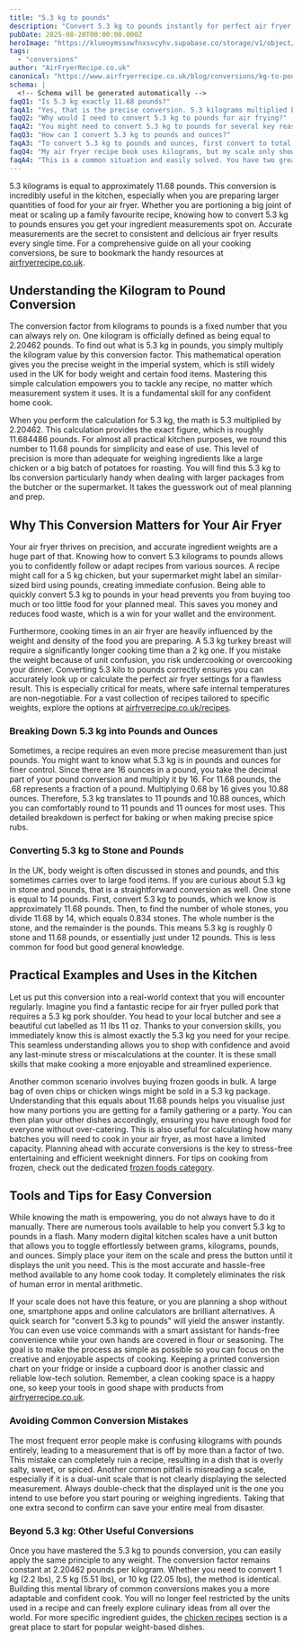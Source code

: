 ```yaml
---
title: "5.3 kg to pounds"
description: "Convert 5.3 kg to pounds instantly for perfect air fryer portions. Master ingredient weights for flawless recipes and consistent results every time."
pubDate: 2025-08-20T00:00:00.000Z
heroImage: "https://klueoymssxwfnxsvcyhv.supabase.co/storage/v1/object/public/Shmucket/5-3-kg-to-pounds.webp"
tags:
  - "conversions"
author: "AirFryerRecipe.co.uk"
canonical: "https://www.airfryerrecipe.co.uk/blog/conversions/kg-to-pounds/5-3-kg-to-pounds"
schema: |
  <!-- Schema will be generated automatically -->
faqQ1: "Is 5.3 kg exactly 11.68 pounds?"
faqA1: "Yes, that is the precise conversion. 5.3 kilograms multiplied by the standard conversion factor of 2.20462 pounds per kilogram equals 11.684486 pounds. For almost all practical purposes in the kitchen, especially when weighing ingredients for your air fryer, this is rounded to 11.68 pounds. This level of accuracy is perfectly sufficient for ensuring your recipes turn out correctly."
faqQ2: "Why would I need to convert 5.3 kg to pounds for air frying?"
faqA2: "You might need to convert 5.3 kg to pounds for several key reasons related to air frying. Many recipes, especially those from British or American sources, may list ingredient weights in pounds, while your kitchen scale or food packaging uses kilograms. Accurate weight is crucial for determining correct air fryer cooking times and temperatures, as a heavier joint of meat will need longer to cook through properly. Converting ensures you follow the recipe accurately for perfect, safe results every time."
faqQ3: "How can I convert 5.3 kg to pounds and ounces?"
faqA3: "To convert 5.3 kg to pounds and ounces, first convert to total pounds (5.3 kg × 2.20462 = ~11.68 lbs). The whole number, 11, is the pounds. Then, take the decimal portion (0.68) and multiply it by 16, as there are 16 ounces in a pound (0.68 × 16 = 10.88 oz). Therefore, 5.3 kg is approximately 11 pounds and 10.9 ounces, which you can round to 11 pounds 11 ounces for simplicity when portioning ingredients."
faqQ4: "My air fryer recipe book uses kilograms, but my scale only shows pounds. What should I do?"
faqA4: "This is a common situation and easily solved. You have two great options. First, you can manually convert the kilogram measurement from your recipe to pounds using the conversion factor of 2.20462. For example, for a 5.3 kg ingredient, you would weigh out approximately 11.68 pounds on your scale. Alternatively, many modern smartphone calculators have built-in unit conversion functions, allowing you to get an instant and accurate result without any mental math. This ensures your air fryer dishes are always perfectly proportioned."
---
```

<p>5.3 kilograms is equal to approximately 11.68 pounds. This conversion is incredibly useful in the kitchen, especially when you are preparing larger quantities of food for your air fryer. Whether you are portioning a big joint of meat or scaling up a family favourite recipe, knowing how to convert 5.3 kg to pounds ensures you get your ingredient measurements spot on. Accurate measurements are the secret to consistent and delicious air fryer results every single time. For a comprehensive guide on all your cooking conversions, be sure to bookmark the handy resources at <a href=https://www.airfryerrecipe.co.uk/air-fryer-conversion-chart>airfryerrecipe.co.uk</a>.</p>

<h2>Understanding the Kilogram to Pound Conversion</h2>
<p>The conversion factor from kilograms to pounds is a fixed number that you can always rely on. One kilogram is officially defined as being equal to 2.20462 pounds. To find out what is 5.3 kg in pounds, you simply multiply the kilogram value by this conversion factor. This mathematical operation gives you the precise weight in the imperial system, which is still widely used in the UK for body weight and certain food items. Mastering this simple calculation empowers you to tackle any recipe, no matter which measurement system it uses. It is a fundamental skill for any confident home cook.</p>
<p>When you perform the calculation for 5.3 kg, the math is 5.3 multiplied by 2.20462. This calculation provides the exact figure, which is roughly 11.684486 pounds. For almost all practical kitchen purposes, we round this number to 11.68 pounds for simplicity and ease of use. This level of precision is more than adequate for weighing ingredients like a large chicken or a big batch of potatoes for roasting. You will find this 5.3 kg to lbs conversion particularly handy when dealing with larger packages from the butcher or the supermarket. It takes the guesswork out of meal planning and prep.</p>

<h2>Why This Conversion Matters for Your Air Fryer</h2>
<p>Your air fryer thrives on precision, and accurate ingredient weights are a huge part of that. Knowing how to convert 5.3 kilograms to pounds allows you to confidently follow or adapt recipes from various sources. A recipe might call for a 5 kg chicken, but your supermarket might label an similar-sized bird using pounds, creating immediate confusion. Being able to quickly convert 5.3 kg to pounds in your head prevents you from buying too much or too little food for your planned meal. This saves you money and reduces food waste, which is a win for your wallet and the environment.</p>
<p>Furthermore, cooking times in an air fryer are heavily influenced by the weight and density of the food you are preparing. A 5.3 kg turkey breast will require a significantly longer cooking time than a 2 kg one. If you mistake the weight because of unit confusion, you risk undercooking or overcooking your dinner. Converting 5.3 kilo to pounds correctly ensures you can accurately look up or calculate the perfect air fryer settings for a flawless result. This is especially critical for meats, where safe internal temperatures are non-negotiable. For a vast collection of recipes tailored to specific weights, explore the options at <a href=https://www.airfryerrecipe.co.uk/recipes>airfryerrecipe.co.uk/recipes</a>.</p>

<h3>Breaking Down 5.3 kg into Pounds and Ounces</h3>
<p>Sometimes, a recipe requires an even more precise measurement than just pounds. You might want to know what 5.3 kg is in pounds and ounces for finer control. Since there are 16 ounces in a pound, you take the decimal part of your pound conversion and multiply it by 16. For 11.68 pounds, the .68 represents a fraction of a pound. Multiplying 0.68 by 16 gives you 10.88 ounces. Therefore, 5.3 kg translates to 11 pounds and 10.88 ounces, which you can comfortably round to 11 pounds and 11 ounces for most uses. This detailed breakdown is perfect for baking or when making precise spice rubs.</p>

<h3>Converting 5.3 kg to Stone and Pounds</h3>
<p>In the UK, body weight is often discussed in stones and pounds, and this sometimes carries over to large food items. If you are curious about 5.3 kg in stone and pounds, that is a straightforward conversion as well. One stone is equal to 14 pounds. First, convert 5.3 kg to pounds, which we know is approximately 11.68 pounds. Then, to find the number of whole stones, you divide 11.68 by 14, which equals 0.834 stones. The whole number is the stone, and the remainder is the pounds. This means 5.3 kg is roughly 0 stone and 11.68 pounds, or essentially just under 12 pounds. This is less common for food but good general knowledge.</p>

<h2>Practical Examples and Uses in the Kitchen</h2>
<p>Let us put this conversion into a real-world context that you will encounter regularly. Imagine you find a fantastic recipe for air fryer pulled pork that requires a 5.3 kg pork shoulder. You head to your local butcher and see a beautiful cut labelled as 11 lbs 11 oz. Thanks to your conversion skills, you immediately know this is almost exactly the 5.3 kg you need for your recipe. This seamless understanding allows you to shop with confidence and avoid any last-minute stress or miscalculations at the counter. It is these small skills that make cooking a more enjoyable and streamlined experience.</p>
<p>Another common scenario involves buying frozen goods in bulk. A large bag of oven chips or chicken wings might be sold in a 5.3 kg package. Understanding that this equals about 11.68 pounds helps you visualise just how many portions you are getting for a family gathering or a party. You can then plan your other dishes accordingly, ensuring you have enough food for everyone without over-catering. This is also useful for calculating how many batches you will need to cook in your air fryer, as most have a limited capacity. Planning ahead with accurate conversions is the key to stress-free entertaining and efficient weeknight dinners. For tips on cooking from frozen, check out the dedicated <a href=https://www.airfryerrecipe.co.uk/recipe-category/frozen-foods>frozen foods category</a>.</p>

<h2>Tools and Tips for Easy Conversion</h2>
<p>While knowing the math is empowering, you do not always have to do it manually. There are numerous tools available to help you convert 5.3 kg to pounds in a flash. Many modern digital kitchen scales have a unit button that allows you to toggle effortlessly between grams, kilograms, pounds, and ounces. Simply place your item on the scale and press the button until it displays the unit you need. This is the most accurate and hassle-free method available to any home cook today. It completely eliminates the risk of human error in mental arithmetic.</p>
<p>If your scale does not have this feature, or you are planning a shop without one, smartphone apps and online calculators are brilliant alternatives. A quick search for "convert 5.3 kg to pounds" will yield the answer instantly. You can even use voice commands with a smart assistant for hands-free convenience while your own hands are covered in flour or seasoning. The goal is to make the process as simple as possible so you can focus on the creative and enjoyable aspects of cooking. Keeping a printed conversion chart on your fridge or inside a cupboard door is another classic and reliable low-tech solution. Remember, a clean cooking space is a happy one, so keep your tools in good shape with products from <a href=https://www.airfryerrecipe.co.uk/air-fryer-cleaner>airfryerrecipe.co.uk</a>.</p>

<h3>Avoiding Common Conversion Mistakes</h3>
<p>The most frequent error people make is confusing kilograms with pounds entirely, leading to a measurement that is off by more than a factor of two. This mistake can completely ruin a recipe, resulting in a dish that is overly salty, sweet, or spiced. Another common pitfall is misreading a scale, especially if it is a dual-unit scale that is not clearly displaying the selected measurement. Always double-check that the displayed unit is the one you intend to use before you start pouring or weighing ingredients. Taking that one extra second to confirm can save your entire meal from disaster.</p>

<h3>Beyond 5.3 kg: Other Useful Conversions</h3>
<p>Once you have mastered the 5.3 kg to pounds conversion, you can easily apply the same principle to any weight. The conversion factor remains constant at 2.20462 pounds per kilogram. Whether you need to convert 1 kg (2.2 lbs), 2.5 kg (5.51 lbs), or 10 kg (22.05 lbs), the method is identical. Building this mental library of common conversions makes you a more adaptable and confident cook. You will no longer feel restricted by the units used in a recipe and can freely explore culinary ideas from all over the world. For more specific ingredient guides, the <a href=https://www.airfryerrecipe.co.uk/recipe-category/chicken>chicken recipes</a> section is a great place to start for popular weight-based dishes.</p>
